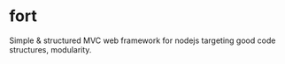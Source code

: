 # fort

Simple & structured MVC web framework for nodejs targeting good code structures, modularity.
